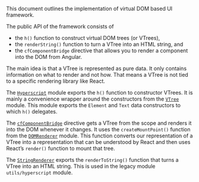 This document outlines the implementation of virtual DOM based UI framework.

The public API of the framework consists of
* the `h()` function to construct virtual DOM trees (or VTrees),
* the `renderString()` function to turn a VTree into an HTML string, and
* the `cfComponentBridge` directive that allows you to render a component into
  the DOM from Angular.

The main idea is that a VTree is represented as pure data. It only contains
information on what to render and not how. That means a VTree is not tied to a
specific rendering library like React.

The [`Hyperscript`](./Hyperscript.es6.js) module exports the `h()` function to
constructor VTrees. It is mainly a convenience wrapper around the constructors
from the [`VTree`](./VTree.es6.js) module. This module exports the `Element` and
`Text` data constructors to which `h()` delegates.

The [`cfComponentBridge`](./CfComponentBridgeDirective.js) directive gets a
VTree from the scope and renders it into the DOM whenever it changes. It uses
the `createMountPoint()` function from the [`DOMRenderer`](./DOMRenderer.es6.js)
module. This function converts our representation of a VTree into a
representation that can be understood by React and then uses React’s
`render()` function to mount that tree.

The [`StringRenderer`](./StringRenderer.es6.js) exports the `renderToString()`
function that turns a VTree into an HTML string. This is used in the legacy
module `utils/hyperscript` module.

